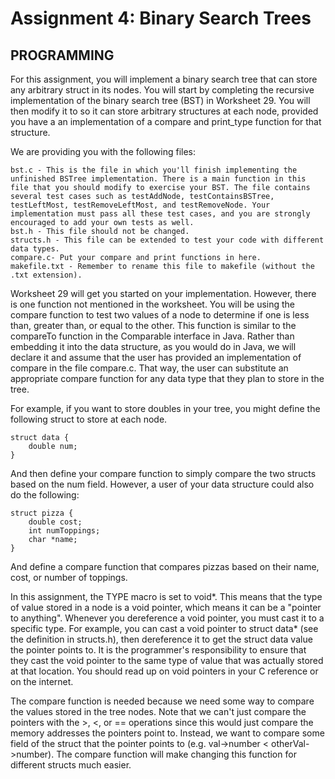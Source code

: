 # Assignment 4: Binary Search Trees
## PROGRAMMING
For this assignment, you will implement a binary search tree that can store any arbitrary struct in its nodes. You will start by completing the recursive implementation of the binary search tree (BST) in Worksheet 29. You will then modify it to so it can store arbitrary structures at each node, provided you have a an implementation of a compare and print_type function for that structure.

We are providing you with the following files:

	bst.c - This is the file in which you'll finish implementing the unfinished BSTree implementation. There is a main function in this file that you should modify to exercise your BST. The file contains several test cases such as testAddNode, testContainsBSTree, testLeftMost, testRemoveLeftMost, and testRemoveNode. Your implementation must pass all these test cases, and you are strongly encouraged to add your own tests as well.
	bst.h - This file should not be changed.
	structs.h - This file can be extended to test your code with different data types.
	compare.c- Put your compare and print functions in here.
	makefile.txt - Remember to rename this file to makefile (without the .txt extension).
Worksheet 29 will get you started on your implementation. However, there is one function not mentioned in the worksheet. You will be using the compare function to test two values of a node to determine if one is less than, greater than, or equal to the other. This function is similar to the compareTo function in the Comparable interface in Java. Rather than embedding it into the data structure, as you would do in Java, we will declare it and assume that the user has provided an implementation of compare in the file compare.c. That way, the user can substitute an appropriate compare function for any data type that they plan to store in the tree.

For example, if you want to store doubles in your tree, you might define the following struct to store at each node.

	struct data {
		double num;
	}
	
And then define your compare function to simply compare the two structs based on the num field. However, a user of your data structure could also do the following:

	struct pizza {
		double cost;
		int numToppings;
		char *name;
	}

And define a compare function that compares pizzas based on their name, cost, or number of toppings.

In this assignment, the TYPE macro is set to void*. This means that the type of value stored in a node is a void pointer, which means it can be a "pointer to anything". Whenever you dereference a void pointer, you must cast it to a specific type. For example, you can cast a void pointer to struct data* (see the definition in structs.h), then dereference it to get the struct data value the pointer points to. It is the programmer's responsibility to ensure that they cast the void pointer to the same type of value that was actually stored at that location. You should read up on void pointers in your C reference or on the internet.

The compare function is needed because we need some way to compare the values stored in the tree nodes. Note that we can't just compare the pointers with the >, <, or == operations since this would just compare the memory addresses the pointers point to. Instead, we want to compare some field of the struct that the pointer points to (e.g. val->number < otherVal->number). The compare function will make changing this function for different structs much easier.
